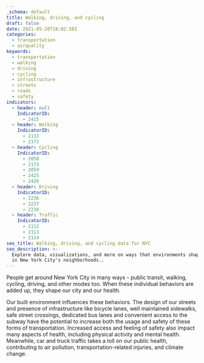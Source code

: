 ```yaml
---
_schema: default
title: Walking, driving, and cycling
draft: false
date: 2021-05-28T18:02:58Z
categories:
  - transportation
  - airquality
keywords:
  - transportation
  - walking
  - driving
  - cycling
  - infrastructure
  - streets
  - roads
  - safety
indicators:
  - header: null
    IndicatorID: 
      - 2415
  - header: Walking
    IndicatorID:
      - 2133
      - 2172
  - header: Cycling
    IndicatorID:
      - 2058
      - 2173
      - 2059
      - 2425
      - 2426
  - header: Driving
    IndicatorID:
      - 2236
      - 2237
      - 2238
  - header: Traffic
    IndicatorID:
      - 2112
      - 2113
      - 2114
seo_title: Walking, driving, and cycling data for NYC
seo_description: >-
  Explore data, visualizations, and more on ways that environments shape health
  in New York City's neighborhoods..
---
```

People get around New York City in many ways - public transit, walking, cycling, driving, and other modes too. When these individual behaviors are added up, they shape our city and our health.

Our built environment influences these behaviors. The design of our streets and presence of infrastructure like bicycle lanes, well maintained sidewalks, safe street crossings, dedicated bus lanes and convenient access to the subway have the potential to increase both the usage and safety of these forms of transportation. Increased access and feeling of safety also impact many aspects of health, including physical activity and mental health. Meanwhile, car and truck traffic takes a toll on our public health, contributing to air pollution, transportation-related injuries, and climate change.
